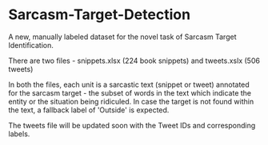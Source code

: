 # Sarcasm-Target-Detection
A new, manually labeled dataset for the novel task of Sarcasm Target Identification.

There are two files - snippets.xlsx (224 book snippets) and tweets.xslx (506 tweets)

In both the files, each unit is a sarcastic text (snippet or tweet) annotated for the sarcasm target - the subset of words in the text which indicate the entity or the situation being ridiculed. In case the target is not found within the text, a fallback label of 'Outside' is expected.

The tweets file will be updated soon with the Tweet IDs and corresponding labels.


